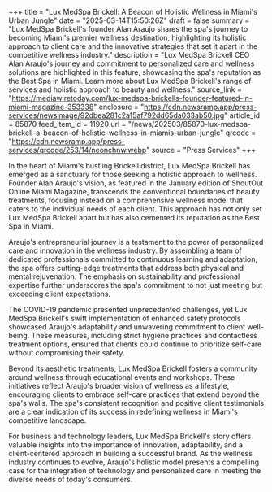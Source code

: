 +++
title = "Lux MedSpa Brickell: A Beacon of Holistic Wellness in Miami's Urban Jungle"
date = "2025-03-14T15:50:26Z"
draft = false
summary = "Lux MedSpa Brickell's founder Alan Araujo shares the spa's journey to becoming Miami's premier wellness destination, highlighting its holistic approach to client care and the innovative strategies that set it apart in the competitive wellness industry."
description = "Lux MedSpa Brickell CEO Alan Araujo's journey and commitment to personalized care and wellness solutions are highlighted in this feature, showcasing the spa's reputation as the Best Spa in Miami. Learn more about Lux MedSpa Brickell's range of services and holistic approach to beauty and wellness."
source_link = "https://mediawiretoday.com/lux-medspa-brickells-founder-featured-in-miami-magazine-353338"
enclosure = "https://cdn.newsramp.app/press-services/newsimage/92dbea281c2a15af792dd65da033ab50.jpg"
article_id = 85870
feed_item_id = 11920
url = "/news/202503/85870-lux-medspa-brickell-a-beacon-of-holistic-wellness-in-miamis-urban-jungle"
qrcode = "https://cdn.newsramp.app/press-services/qrcode/253/14/neonchnw.webp"
source = "Press Services"
+++

<p>In the heart of Miami's bustling Brickell district, Lux MedSpa Brickell has emerged as a sanctuary for those seeking a holistic approach to wellness. Founder Alan Araujo's vision, as featured in the January edition of ShoutOut Online Miami Magazine, transcends the conventional boundaries of beauty treatments, focusing instead on a comprehensive wellness model that caters to the individual needs of each client. This approach has not only set Lux MedSpa Brickell apart but has also cemented its reputation as the Best Spa in Miami.</p><p>Araujo's entrepreneurial journey is a testament to the power of personalized care and innovation in the wellness industry. By assembling a team of dedicated professionals committed to continuous learning and adaptation, the spa offers cutting-edge treatments that address both physical and mental rejuvenation. The emphasis on sustainability and professional expertise further underscores the spa's commitment to not just meeting but exceeding client expectations.</p><p>The COVID-19 pandemic presented unprecedented challenges, yet Lux MedSpa Brickell's swift implementation of enhanced safety protocols showcased Araujo's adaptability and unwavering commitment to client well-being. These measures, including strict hygiene practices and contactless treatment options, ensured that clients could continue to prioritize self-care without compromising their safety.</p><p>Beyond its aesthetic treatments, Lux MedSpa Brickell fosters a community around wellness through educational events and workshops. These initiatives reflect Araujo's broader vision of wellness as a lifestyle, encouraging clients to embrace self-care practices that extend beyond the spa's walls. The spa's consistent recognition and positive client testimonials are a clear indication of its success in redefining wellness in Miami's competitive landscape.</p><p>For business and technology leaders, Lux MedSpa Brickell's story offers valuable insights into the importance of innovation, adaptability, and a client-centered approach in building a successful brand. As the wellness industry continues to evolve, Araujo's holistic model presents a compelling case for the integration of technology and personalized care in meeting the diverse needs of today's consumers.</p>